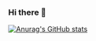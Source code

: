 ### Hi there 👋

[![Anurag's GitHub stats](https://github-readme-stats.vercel.app/api?username=Rod-CD&count_private=true&hide=contribs&count_private=true&show_icons=true&theme=midnight-purple)](https://github.com/anuraghazra/github-readme-stats)

<!--
**Rod-CD/Rod-CD** is a ✨ _special_ ✨ repository because its `README.md` (this file) appears on your GitHub profile.

Here are some ideas to get you started:

- 🔭 I’m currently working on ...
- 🌱 I’m currently learning ...
- 👯 I’m looking to collaborate on ...
- 🤔 I’m looking for help with ...
- 💬 Ask me about ...
- 📫 How to reach me: ...
- 😄 Pronouns: ...
- ⚡ Fun fact: ...
-->
